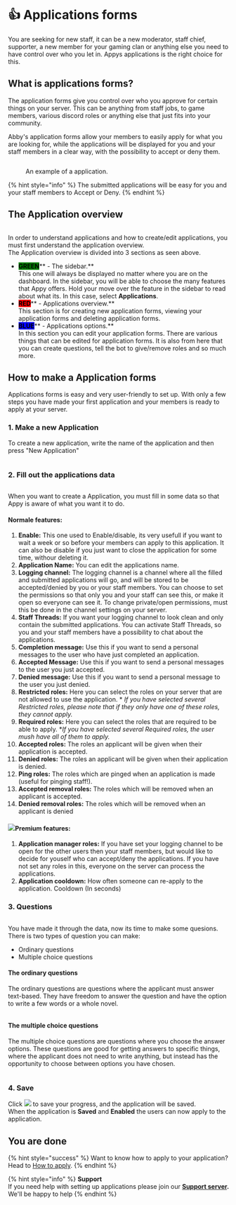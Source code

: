 # 👍 Applications forms

You are seeking for new staff, it can be a new moderator, staff chief, supporter, a new member for your gaming clan or anything else you need to have control over who you let in. Appys applications is the right choice for this.

## What is applications forms?

The application forms give you control over who you approve for certain things on your server. This can be anything from staff jobs, to game members, various discord roles or anything else that just fits into your community.

Abby's application forms allow your members to easily apply for what you are looking for, while the applications will be displayed for you and your staff members in a clear way, with the possibility to accept or deny them.

<figure><img src="../../.gitbook/assets/Application exampel.png" alt=""><figcaption><p>An example of a application.</p></figcaption></figure>

{% hint style="info" %}
The submitted applications will be easy for you and your staff members to Accept or Deny.&#x20;
{% endhint %}

## The Application overview



<figure><img src="../../.gitbook/assets/Applicaion Overview.png" alt=""><figcaption></figcaption></figure>

In order to understand applications and how to create/edit applications, you must first understand the application overview.\
The Application overview is divided into 3 sections as seen above.

* <mark style="background-color:green;">**GREEN**</mark>** - The sidebar.** \
  This one will always be displayed no matter where you are on the dashboard. In the sidebar, you will be able to choose the many features that Appy offers. Hold your move over the feature in the sidebar to read about what its. In this case, select **Applications**.&#x20;
* <mark style="background-color:red;">**RED**</mark>** - Applications overview.** \
  This section is for creating new application forms, viewing your application forms and deleting application forms.
* <mark style="background-color:blue;">**BLUE**</mark>** - Applications options.** \
  In this section you can edit your application forms. There are various things that can be edited for application forms. It is also from here that you can create questions, tell the bot to give/remove roles and so much more.

## How to make a Application forms

Applications forms is easy and very user-friendly to set up. With only a few steps you have made your first application and your members is ready to apply at your server.&#x20;

### 1. Make a new Application

To create a new application, write the name of the application and then press "New Application"&#x20;

<figure><img src="../../.gitbook/assets/New Application GIF.gif" alt=""><figcaption></figcaption></figure>

### 2. Fill out the applications data

<figure><img src="../../.gitbook/assets/Applications data.png" alt=""><figcaption></figcaption></figure>

When you want to create a Application, you must fill in some data so that Appy is aware of what you want it to do.

#### Normale features:

1. **Enable:** This one used to Enable/disable, its very usefull if you want to wait a week or so before your members can apply to this application. It can also be disable if you just want to close the application for some time, withour deleting it. &#x20;
2. **Application Name:** You can edit the applications name.
3. **Logging channel:** The logging channel is a channel where all the filled and submitted applications will go, and will be stored to be accepted/denied by you or your staff members. You can choose to set the permissions so that only you and your staff can see this, or make it open so everyone can see it. To change private/open permissions, must this be done in the channel settings on your server.
4. **Staff Threads:** If you want your logging channel to look clean and only contain the submitted applications. You can activate Staff Threads, so you and your staff members have a possibility to chat about the applications.&#x20;
5. **Completion message:** Use this if you want to send a personal messages to the user who have just completed an application.
6. **Accepted Message:** Use this if you want to send a personal messages to the user you just accepted.&#x20;
7. **Denied message:** Use this if you want to send a personal message to the user you just denied.
8. **Restricted roles:** Here you can select the roles on your server that are not allowed to use the application. \* _If you have selected several Restricted roles, please note that if they only have one of these roles, they cannot apply._
9. **Required roles:** Here you can select the roles that are required to be able to apply. \*_If you have selected several Required roles, the user mush have all of them to apply._&#x20;
10. **Accepted roles:** The roles an applicant will be given when their application is accepted.
11. **Denied roles:** The roles an applicant will be given when their application is denied.
12. **Ping roles:** The roles which are pinged when an application is made (useful for pinging staff!).
13. **Accepted removal roles:** The roles which will be removed when an applicant is accepted.
14. **Denied removal roles:** The roles which will be removed when an applicant is denied

#### ![](../../.gitbook/assets/Crown.png)Premium features:&#x20;

1. **Application manager roles:** If you have set your logging channel to be open for the other users then your staff members, but would like to decide for youself who can accept/deny the applications. If you have not set any roles in this, everyone on the server can process the applications.
2. **Application cooldown:** How often someone can re-apply to the application. Cooldown (In seconds)

### 3. Questions

<figure><img src="../../.gitbook/assets/Questions.png" alt=""><figcaption></figcaption></figure>

You have made it through the data, now its time to make some quesions. \
There is two types of question you can make:&#x20;

* Ordinary questions
* Multiple choice questions

#### The ordinary questions

The ordinary questions are questions where the applicant must answer text-based. They have freedom to answer the question and have the option to write a few words or a whole novel.

<figure><img src="../../.gitbook/assets/Open question.png" alt=""><figcaption></figcaption></figure>

#### The multiple choice questions

The multiple choice questions are questions where you choose the answer options. These questions are good for getting answers to specific things, where the applicant does not need to write anything, but instead has the opportunity to choose between options you have chosen.

<figure><img src="../../.gitbook/assets/Multi question.png" alt=""><figcaption></figcaption></figure>

### 4. Save

&#x20;Click ![](../../.gitbook/assets/Save) to save your progress, and the application will be saved. \
When the application is **Saved** and **Enabled** the users can now apply to the application.&#x20;

## You are done

{% hint style="success" %}
Want to know how to apply to your application? Head to [How to apply](how-to-apply.md).&#x20;
{% endhint %}

{% hint style="info" %}
**Support**\
If you need help with setting up applications please join our [**Support server**](https://discord.com/invite/bDmc55c6zY)**.** We'll be happy to help
{% endhint %}
